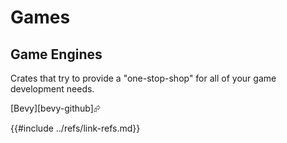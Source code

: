 # Games

## Game Engines

Crates that try to provide a "one-stop-shop" for all of your game development needs.

[Bevy][bevy-github]⮳

{{#include ../refs/link-refs.md}}

